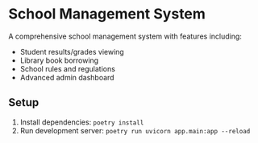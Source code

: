 # School Management System

A comprehensive school management system with features including:
- Student results/grades viewing
- Library book borrowing
- School rules and regulations
- Advanced admin dashboard

## Setup
1. Install dependencies: `poetry install`
2. Run development server: `poetry run uvicorn app.main:app --reload`
